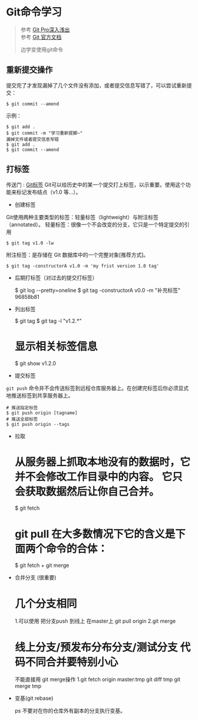 # Git命令学习
> 参考 [Git Pro深入浅出](https://blog.csdn.net/ligang2585116/article/details/51707318)<br />
> 参考 [Git 官方文档](https://git-scm.com/book/zh/v2) <br />
>
> 边学变使用git命令

## 重新提交操作
提交完了才发现漏掉了几个文件没有添加，或者提交信息写错了，可以尝试重新提交：
    
    $ git commit --amend

示例：

    $ git add .
    $ git commit -m "学习重新提脚~"
    漏掉文件或者提交信息写错
    $ git add .
    $ git commit --amend  
    
## 打标签
传送门 : [Git标签](http://blog.csdn.net/ligang2585116/article/details/46468709 )
Git可以给历史中的某一个提交打上标签，以示重要。使用这个功能来标记发布结点（v1.0 等...）。
- 创建标签 <br />

Git使用两种主要类型的标签：轻量标签（lightweight）与附注标签（annotated）。 
轻量标签：很像一个不会改变的分支，它只是一个特定提交的引用
    
    $ git tag v1.0 -lw

附注标签：是存储在 Git 数据库中的一个完整对象[推荐方式]。
    
    $ git tag -constructorA v1.0 -m 'my frist version 1.0 tag'
 
- 后期打标签（对过去的提交打标签）

    
    $ git log --pretty=oneline
    $ git tag -constructorA v0.0 -m "补充标签"  96858b81
          
- 列出标签
    
    
    $ git tag
    $ git tag -l "v1.2.*"
    # 显示相关标签信息
    $ git show v1.2.0

- 提交标签 

`git push` 命令并不会传送标签到远程仓库服务器上。在创建完标签后你必须显式地推送标签到共享服务器上。        
    
    # 推送指定标签
    $ git push origin [tagname] 
    # 推送全部标签
    $ git push origin --tags

- 拉取 


    # 从服务器上抓取本地没有的数据时，它并不会修改工作目录中的内容。 它只会获取数据然后让你自己合并。
    $ git fetch  
    # git pull 在大多数情况下它的含义是下面两个命令的合体：    
    $ git fetch + git merge
   
    
- 合并分支 (很重要)

    
    # 几个分支相同
    1.可以使用 把分支push 到线上 在master上 git pull origin 
    2.git merge 
     
    # 线上分支/预发布分布分支/测试分支 代码不同合并要特别小心
    不能直接用 git merge操作
    1.git fetch origin master:tmp
      git diff tmp
      git merge tmp
    

- 变基(git rebase) 
    
    
    ps 不要对在你的仓库外有副本的分支执行变基。
  